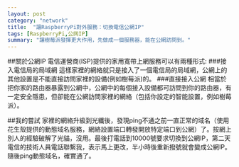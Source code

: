 ```yaml
---
layout: post
category: "network"
title:  "讓RaspberryPi對外服務：切換電信公網IP"
tags: [RaspberryPi,公网IP]
summary: "讓樹莓派發揮更大作用，先做成一個服務器，能在公網訪問到。"
---
```

##關於公網IP
電信運營商(ISP)提供的家用寬帶上網服務可以有兩種形式:
###接入電信局的局域網
這樣家裡的網絡就只是接入了一個電信局的局域網，公網上的其他設置是不能直接訪問家裡的設備(例如樹莓派)的。
###直接接入公網
相當於把你家的路由器暴露到公網中，公網中的每個接入設備都可訪問到你的路由器，有一定安全隱患，但卻能在公網訪問家裡的網絡（包括你設定的智能設置，例如樹莓派）。

##我的嘗試
家裡的網絡升級到光纖後，發現ping不通之前一直正常的域名（使用花生殼提供的動態域名服務，網絡設置端口轉發開放特定端口到公網）了。按網上別人的經驗破解了光貓，沒用。最後打電話到10000號要求切換到公網IP，第二天電信的技術人員電話聯繫我，表示馬上更改，半小時後重新撥號就會變成公網IP。隨後ping動態域名，確實通了。


